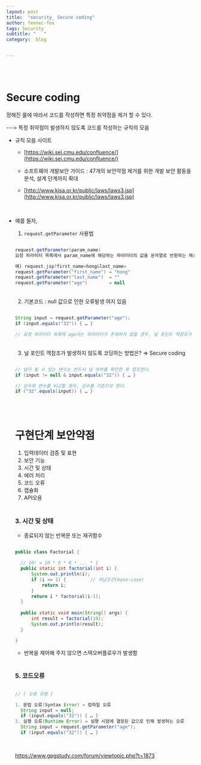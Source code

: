 ```yaml
---
layout: post
title:  "security_ Secure coding"
author: fennec-fox
tags: Security
subtitle: "   "
category:  blog


---
```


<br>

<br>

# Secure coding

정해진 룰에 따라서 코드를 작성하면 특정 취약점을 제거 할 수 있다.

---> 특정 취약점이 발생하지 않도록 코드를 작성하는 규칙의 모음

- 규칙 모음 사이트 

  -  [https://wiki.sei.cmu.edu/confluence/](https://wiki.sei.cmu.edu/confluence/)

  - 소프트웨어 개발보안 가이드 : 47개의 보안약점 제거를 위한 개발 보안 활동을 분석, 설계 단계까지 확대
  - [http://www.kisa.or.kr/public/laws/laws3.jsp](http://www.kisa.or.kr/public/laws/laws3.jsp)

<br>

- 예를 들자,

  1. `request.getParameter` 사용법

  ```java
  
  request.getParameter(param_name)
  요청 파라미터 목록에서 param_name에 해당하는 파라미터의 값을 문자열로 반환하는 메소드. 단, 요청 파라미터 목록에 해당 파라미터가 존재하지 않으면 null을 반환.
  
  예) request.jsp?first_name=hong&last_name=
  request.getParameter("first_name") ⇒ "hong"
  request.getParameter("last_name")  ⇒ ""
  request.getParameter("age")        ⇒ null
  
  ```

  <br>

  2. 기본코드 : null 값으로 인한 오류발생 여지 있음

  ```java
  
  String input = request.getParameter("age");
  if (input.equals("32")) { … }
  
  // 요청 파라미터 목록에 age라는 파라미터가 존재하지 않을 경우, 널 포인트 역참조가 발생
  
  ```

  <br>

  3. 널 포인트 역참조가 발생하지 않도록 코딩하는 방법은? ⇒ Secure coding

  ```java
  
  // 널이 될 수 있는 변수는 반드시 널 여부를 확인한 후 참조한다.
  if (input != null & input.equals("32")) { … } 
  
  // 상수와 변수를 비교할 경우, 상수를 기준으로 한다. 
  if ("32".equals(input)) { … }
  
  ```

  <br>

  <br>

  # 구현단계 보안약점

  1. 입력데이터 검증 및 표현
  2. 보안 기능
  3. 시간 및 상태
  4. 에러 처리
  5. 코드 오류
  6. 캡슐화
  7. API오용

  <br>

  ### 3. 시간 및 상태

  - 종료되지 않는 반복문 또는 재귀함수

  ```java
  
  public class Factorial {
  	
  	// 10! = 10 * 9 * 8 * ... * 1
  	public static int factorial(int i) {
  		System.out.println(i);
  		if (i <= 1) {         // 귀납조건(base-case)
  			return i;
  		}
  		return i * factorial(i-1);		
  	}
  	
  	public static void main(String[] args) {
  		int result = factorial(10);
  		System.out.println(result);
  	}
  
  }
  
  
  ```

  - 반복을 제어해 주지 않으면 스택오버플로우가 발생함

  <br>

  ### 5. 코드오류

  ```java
  
  // [ 오류 유형 ] 
  
  1. 문법 오류(Syntax Error) = 컴파일 오류
   	String input = null;
  	if (input.equals("32")) { … }
  2. 실행 오류(Runtime Error) = 실행 시점에 결정된 값으로 인해 발생하는 오류
  	String input = request.getParameter("age");
  	if (input.equals("32")) { … }
  
  ```

  

  <br>

  

  <https://www.gpgstudy.com/forum/viewtopic.php?t=1873>

